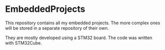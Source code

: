 # EmbeddedProjects
This repository contains all my embedded projects. The more complex ones will be stored in a separate repository of their own.

They are mostly developed using a STM32 board. The code was written with STM32Cube.
